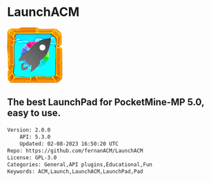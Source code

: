 # LaunchACM
<img src="https://raw.githubusercontent.com/fernanACM/LaunchACM/a6c6cfe0af6043d343c54166bc187051c8c40561/icon-acm.png" width="128" height="128" />

## The best LaunchPad for PocketMine-MP 5.0, easy to use.
```properties
Version: 2.0.0
    API: 5.3.0
    Updated: 02-08-2023 16:50:20 UTC
Repo: https://github.com/fernanACM/LaunchACM
License: GPL-3.0
Categories: General,API plugins,Educational,Fun
Keywords: ACM,Launch,LaunchACM,LaunchPad,Pad
```
